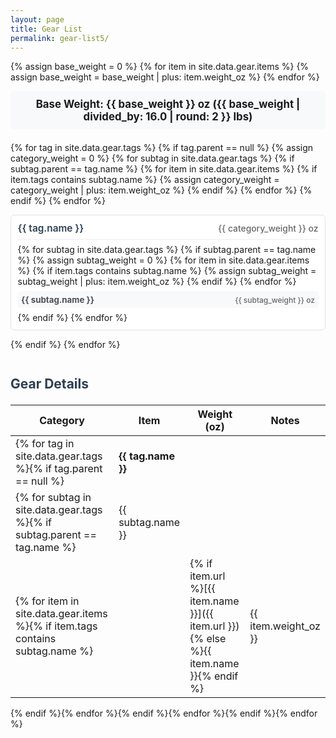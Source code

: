 ```yaml
---
layout: page
title: Gear List
permalink: gear-list5/
---
```


<style>
.weight-summary {
  background: #f8f9fa;
  border-radius: 6px;
  padding: 0.75em;
  margin-bottom: 1.5em;
  text-align: center;
}

.weight-summary h2 {
  margin: 0;
  font-size: 1.2em;
}

.category-cards {
  display: grid;
  grid-template-columns: repeat(auto-fit, minmax(250px, 1fr));
  gap: 1em;
  margin-bottom: 1.5em;
}

.category-card {
  background: white;
  border: 1px solid #dee2e6;
  border-radius: 6px;
  padding: 0.75em;
}

.category-card h2 {
  margin: 0 0 0.5em 0;
  font-size: 1.1em;
  color: #2c3e50;
  border-bottom: 1px solid #eee;
  padding-bottom: 0.5em;
  display: flex;
  justify-content: space-between;
  align-items: baseline;
}

.category-card h2 .category-name {
  font-weight: 600;
}

.category-card h2 .weight {
  font-size: 0.9em;
  color: #666;
}

.subcategory {
  margin: 0.5em 0;
  padding: 0.4em;
  background: #f8f9fa;
  border-radius: 4px;
}

.subcategory h3 {
  margin: 0;
  font-size: 0.95em;
  color: #495057;
  display: flex;
  justify-content: space-between;
  align-items: baseline;
}

.weight {
  color: #666;
  font-weight: 500;
  font-size: 0.9em;
}

.gear-details {
  margin-top: 2em;
  margin-bottom: 1em;
  color: #2c3e50;
}
</style>

{% assign base_weight = 0 %}
{% for item in site.data.gear.items %}
  {% assign base_weight = base_weight | plus: item.weight_oz %}
{% endfor %}

<div class="weight-summary">
  <h2>Base Weight: {{ base_weight }} oz ({{ base_weight | divided_by: 16.0 | round: 2 }} lbs)</h2>
</div>

<div class="category-cards">
{% for tag in site.data.gear.tags %}
  {% if tag.parent == null %}
    {% assign category_weight = 0 %}
    {% for subtag in site.data.gear.tags %}
      {% if subtag.parent == tag.name %}
        {% for item in site.data.gear.items %}
          {% if item.tags contains subtag.name %}
            {% assign category_weight = category_weight | plus: item.weight_oz %}
          {% endif %}
        {% endfor %}
      {% endif %}
    {% endfor %}
    <div class="category-card">
      <h2><span class="category-name">{{ tag.name }}</span> <span class="weight">{{ category_weight }} oz</span></h2>
      {% for subtag in site.data.gear.tags %}
        {% if subtag.parent == tag.name %}
          {% assign subtag_weight = 0 %}
          {% for item in site.data.gear.items %}
            {% if item.tags contains subtag.name %}
              {% assign subtag_weight = subtag_weight | plus: item.weight_oz %}
            {% endif %}
          {% endfor %}
          <div class="subcategory">
            <h3>{{ subtag.name }} <span class="weight">{{ subtag_weight }} oz</span></h3>
          </div>
        {% endif %}
      {% endfor %}
    </div>
  {% endif %}
{% endfor %}
</div>

<h2 class="gear-details">Gear Details</h2>

| Category | Item | Weight (oz) | Notes |
|----------|------|-------------|-------|
{% for tag in site.data.gear.tags %}{% if tag.parent == null %}| **{{ tag.name }}** | | | |
{% for subtag in site.data.gear.tags %}{% if subtag.parent == tag.name %}| {{ subtag.name }} | | | |
{% for item in site.data.gear.items %}{% if item.tags contains subtag.name %}| | {% if item.url %}[{{ item.name }}]({{ item.url }}){% else %}{{ item.name }}{% endif %} | {{ item.weight_oz }} | {{ item.notes }} |
{% endif %}{% endfor %}{% endif %}{% endfor %}{% endif %}{% endfor %} 